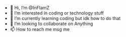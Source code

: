 - 👋 Hi, I’m @InFlamZ
- 👀 I’m interested in coding or technology stuff
- 🌱 I’m currently learning coding but idk how to do that
- 💞️ I’m looking to collaborate on Anything
- 📫 How to reach me msg me

<!---
InFlamZ/InFlamZ is a ✨ special ✨ repository because its `README.md` (this file) appears on your GitHub profile.
You can click the Preview link to take a look at your changes.
--->
